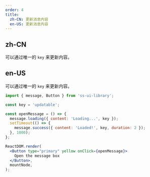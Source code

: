 ```yaml
---
order: 4
title:
  zh-CN: 更新消息内容
  en-US: 更新消息内容
---
```


## zh-CN

可以通过唯一的 `key` 来更新内容。

## en-US

可以通过唯一的 `key` 来更新内容。

```jsx
import { message, Button } from 'ss-ui-library';

const key = 'updatable';

const openMessage = () => {
  message.loading({ content: 'Loading...', key });
  setTimeout(() => {
    message.success({ content: 'Loaded!', key, duration: 2 });
  }, 1000);
};

ReactDOM.render(
  <Button type="primary" yellow onClick={openMessage}>
    Open the message box
  </Button>,
  mountNode,
);
```

